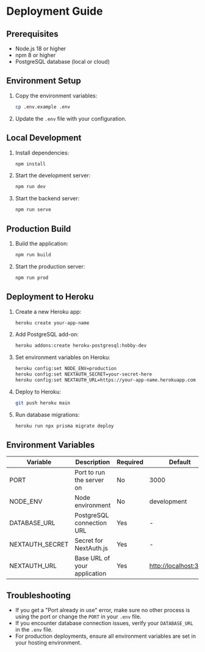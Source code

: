 # Deployment Guide

## Prerequisites

- Node.js 18 or higher
- npm 8 or higher
- PostgreSQL database (local or cloud)

## Environment Setup

1. Copy the environment variables:

   ```bash
   cp .env.example .env
   ```

2. Update the `.env` file with your configuration.

## Local Development

1. Install dependencies:

   ```bash
   npm install
   ```

2. Start the development server:

   ```bash
   npm run dev
   ```

3. Start the backend server:

   ```bash
   npm run serve
   ```

## Production Build

1. Build the application:

   ```bash
   npm run build
   ```

2. Start the production server:

   ```bash
   npm run prod
   ```

## Deployment to Heroku

1. Create a new Heroku app:

   ```bash
   heroku create your-app-name
   ```

2. Add PostgreSQL add-on:

   ```bash
   heroku addons:create heroku-postgresql:hobby-dev
   ```

3. Set environment variables on Heroku:

   ```bash
   heroku config:set NODE_ENV=production
   heroku config:set NEXTAUTH_SECRET=your-secret-here
   heroku config:set NEXTAUTH_URL=https://your-app-name.herokuapp.com
   ```

4. Deploy to Heroku:

   ```bash
   git push heroku main
   ```

5. Run database migrations:

   ```bash
   heroku run npx prisma migrate deploy
   ```

## Environment Variables

| Variable        | Description                     | Required | Default         |
|----------------|---------------------------------|----------|----------------|
| PORT           | Port to run the server on       | No       | 3000           |
| NODE_ENV       | Node environment               | No       | development    |
| DATABASE_URL   | PostgreSQL connection URL       | Yes      | -              |
| NEXTAUTH_SECRET| Secret for NextAuth.js         | Yes      | -              |
| NEXTAUTH_URL   | Base URL of your application   | Yes      | <http://localhost:3000> |

## Troubleshooting

- If you get a "Port already in use" error, make sure no other process is using the port or change the `PORT` in your `.env` file.
- If you encounter database connection issues, verify your `DATABASE_URL` in the `.env` file.
- For production deployments, ensure all environment variables are set in your hosting environment.
